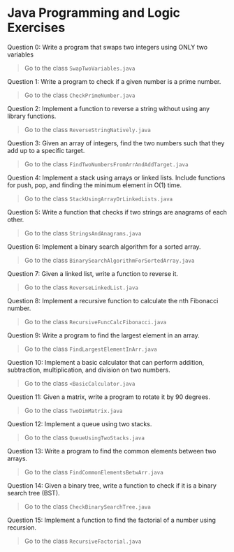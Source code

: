 # Java Programming and Logic Exercises 

Question 0: 
Write a program that swaps two integers using ONLY two variables
> Go to the class <code>SwapTwoVariables.java</code>

Question 1:
Write a program to check if a given number is a prime number.
> Go to the class <code>CheckPrimeNumber.java</code>

Question 2:
Implement a function to reverse a string without using any library functions.
> Go to the class <code>ReverseStringNatively.java</code>

Question 3:
Given an array of integers, find the two numbers such that they add up to a specific target.
> Go to the class <code>FindTwoNumbersFromArrAndAddTarget.java</code>

Question 4:
Implement a stack using arrays or linked lists. Include functions for push, pop, and finding the minimum element in O(1) time.
> Go to the class <code>StackUsingArrayOrLinkedLists.java</code>

Question 5:
Write a function that checks if two strings are anagrams of each other.
> Go to the class <code>StringsAndAnagrams.java</code>

Question 6:
Implement a binary search algorithm for a sorted array.
> Go to the class <code>BinarySearchAlgorithmForSortedArray.java</code>

Question 7:
Given a linked list, write a function to reverse it.
> Go to the class <code>ReverseLinkedList.java</code>

Question 8:
Implement a recursive function to calculate the nth Fibonacci number.
> Go to the class <code>RecursiveFuncCalcFibonacci.java</code>

Question 9:
Write a program to find the largest element in an array.
> Go to the class <code>FindLargestElementInArr.java</code>

Question 10:
Implement a basic calculator that can perform addition, subtraction, multiplication, and division on two numbers.
> Go to the class <code><BasicCalculator.java</code>

Question 11:
Given a matrix, write a program to rotate it by 90 degrees.
> Go to the class <code>TwoDimMatrix.java</code>

Question 12:
Implement a queue using two stacks.
> Go to the class <code>QueueUsingTwoStacks.java</code>

Question 13:
Write a program to find the common elements between two arrays.
> Go to the class <code>FindCommonElementsBetwArr.java</code>

Question 14:
Given a binary tree, write a function to check if it is a binary search tree (BST).
> Go to the class <code>CheckBinarySearchTree.java</code>

Question 15:
Implement a function to find the factorial of a number using recursion.
> Go to the class <code>RecursiveFactorial.java</code>
